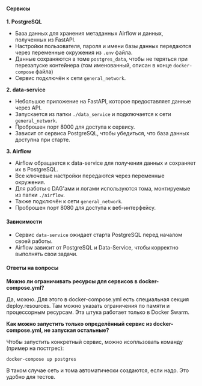 #### Сервисы

**1. PostgreSQL**
- База данных для хранения метаданных Airflow и данных, полученных из FastAPI.
- Настройки пользователя, пароля и имени базы данных передаются через переменные окружения из `.env` файла.
- Данные сохраняются в томе `postgres_data`, чтобы не теряться при перезапуске контейнера (том именованный, описан в конце `docker-compose` файла)
- Сервис подключён к сети `general_network`.

**2. data-service**
- Небольшое приложение на FastAPI, которое предоставляет данные через API.
- Запускается из папки `./data_service` и подключается к сети `general_network`.
- Проброшен порт 8000 для доступа к сервису.
- Завиcит от сервиса PostgreSQL, чтобы убедиться, что база данных доступна при старте.

**3. Airflow**
- Airflow обращается к data-service для получения данных и сохраняет их в PostgreSQL.
- Все ключевые настройки передаются через переменные окружения.
- Для работы с DAG'ами и логами используются тома, монтируемые из папки `./airflow`.
- Также подключён к сети `general_network`.
- Проброшен порт 8080 для доступа к веб-интерфейсу.


#### Зависимости
- Сервис `data-service` ожидает старта PostgreSQL перед началом своей работы.
- Airflow зависит от PostgreSQL и Data-Service, чтобы корректно выполнять свои задачи.

#### Ответы на вопросы
**Можно ли ограничивать ресурсы для сервисов в docker-compose.yml?**

Да, можно. Для этого в docker-compose.yml есть специальная секция deploy.resources. Там можно указать ограничения по памяти и процессорным ресурсам. Эта штука работает только в Docker Swarm.

**Как можно запустить только определённый сервис из docker-compose.yml, не запуская остальные?**

Чтобы запустить конкретный сервис, можно исопльзовать команду (пример на постгрес):

```bash
docker-compose up postgres
```

В таком случае сеть и тома автоматически создаются, если надо. Это удобно для тестов.